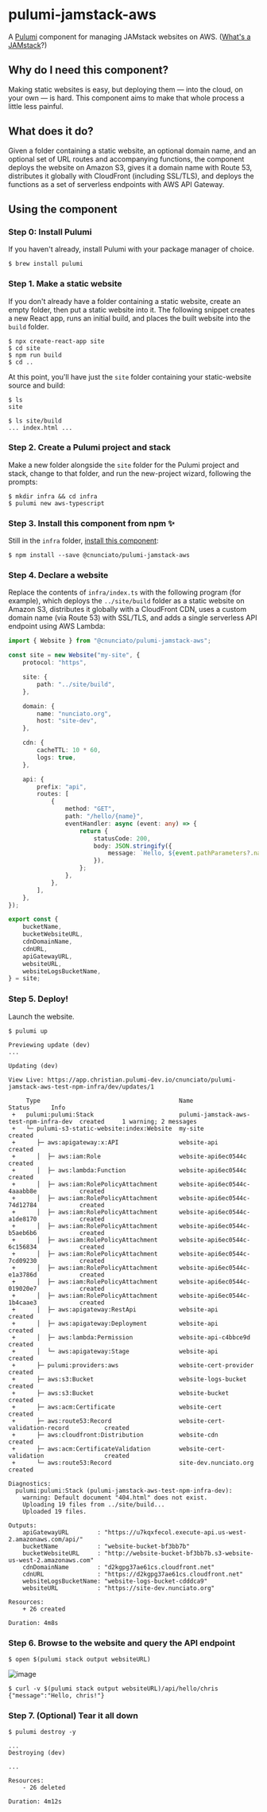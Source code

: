 # pulumi-jamstack-aws

A [Pulumi](https://pulumi.io/) component for managing JAMstack websites on AWS. ([What's a JAMstack](https://jamstack.wtf/)?)

## Why do I need this component?

Making static websites is easy, but deploying them &mdash; into the cloud, on your own &mdash; is hard. This component aims to make that whole process a little less painful.

## What does it do?

Given a folder containing a static website, an optional domain name, and an optional set of URL routes and accompanying functions, the component deploys the website on Amazon S3, gives it a domain name with Route 53, distributes it globally with CloudFront (including SSL/TLS), and deploys the functions as a set of serverless endpoints with AWS API Gateway.

## Using the component

### Step 0: Install Pulumi

If you haven't already, install Pulumi with your package manager of choice.

```
$ brew install pulumi
```

### Step 1. Make a static website

If you don't already have a folder containing a static website, create an empty folder, then put a static website into it. The following snippet creates a new React app, runs an initial build, and places the built website into the `build` folder.

```
$ npx create-react-app site
$ cd site
$ npm run build
$ cd ..
```

At this point, you'll have just the `site` folder containing your static-website source and build:

```
$ ls
site

$ ls site/build
... index.html ...
```

### Step 2. Create a Pulumi project and stack

Make a new folder alongside the `site` folder for the Pulumi project and stack, change to that folder, and run the new-project wizard, following the prompts:

```
$ mkdir infra && cd infra
$ pulumi new aws-typescript
```
### Step 3. Install this component from npm ✨

Still in the `infra` folder, [install this component](https://www.npmjs.com/package/@cnunciato/pulumi-jamstack-aws):

```
$ npm install --save @cnunciato/pulumi-jamstack-aws
```

### Step 4. Declare a website

Replace the contents of `infra/index.ts` with the following program (for example), which deploys the `../site/build` folder as a static website on Amazon S3, distributes it globally with a CloudFront CDN, uses a custom domain name (via Route 53) with SSL/TLS, and adds a single serverless API endpoint using AWS Lambda:

```typescript
import { Website } from "@cnunciato/pulumi-jamstack-aws";

const site = new Website("my-site", {
    protocol: "https",

    site: {
        path: "../site/build",
    },

    domain: {
        name: "nunciato.org",
        host: "site-dev",
    },

    cdn: {
        cacheTTL: 10 * 60,
        logs: true,
    },

    api: {
        prefix: "api",
        routes: [
            {
                method: "GET",
                path: "/hello/{name}",
                eventHandler: async (event: any) => {
                    return {
                        statusCode: 200,
                        body: JSON.stringify({
                            message: `Hello, ${event.pathParameters?.name}!`,
                        }),
                    };
                },
            },
        ],
    },
});

export const {
    bucketName,
    bucketWebsiteURL,
    cdnDomainName,
    cdnURL,
    apiGatewayURL,
    websiteURL,
    websiteLogsBucketName,
} = site;
```

### Step 5. Deploy!

Launch the website.

```
$ pulumi up

Previewing update (dev)
...

Updating (dev)

View Live: https://app.christian.pulumi-dev.io/cnunciato/pulumi-jamstack-aws-test-npm-infra/dev/updates/1

     Type                                       Name                                    Status      Info
 +   pulumi:pulumi:Stack                        pulumi-jamstack-aws-test-npm-infra-dev  created     1 warning; 2 messages
 +   └─ pulumi-s3-static-website:index:Website  my-site                                 created
 +      ├─ aws:apigateway:x:API                 website-api                             created
 +      │  ├─ aws:iam:Role                      website-api6ec0544c                     created
 +      │  ├─ aws:lambda:Function               website-api6ec0544c                     created
 +      │  ├─ aws:iam:RolePolicyAttachment      website-api6ec0544c-4aaabb8e            created
 +      │  ├─ aws:iam:RolePolicyAttachment      website-api6ec0544c-74d12784            created
 +      │  ├─ aws:iam:RolePolicyAttachment      website-api6ec0544c-a1de8170            created
 +      │  ├─ aws:iam:RolePolicyAttachment      website-api6ec0544c-b5aeb6b6            created
 +      │  ├─ aws:iam:RolePolicyAttachment      website-api6ec0544c-6c156834            created
 +      │  ├─ aws:iam:RolePolicyAttachment      website-api6ec0544c-7cd09230            created
 +      │  ├─ aws:iam:RolePolicyAttachment      website-api6ec0544c-e1a3786d            created
 +      │  ├─ aws:iam:RolePolicyAttachment      website-api6ec0544c-019020e7            created
 +      │  ├─ aws:iam:RolePolicyAttachment      website-api6ec0544c-1b4caae3            created
 +      │  ├─ aws:apigateway:RestApi            website-api                             created
 +      │  ├─ aws:apigateway:Deployment         website-api                             created
 +      │  ├─ aws:lambda:Permission             website-api-c4bbce9d                    created
 +      │  └─ aws:apigateway:Stage              website-api                             created
 +      ├─ pulumi:providers:aws                 website-cert-provider                   created
 +      ├─ aws:s3:Bucket                        website-logs-bucket                     created
 +      ├─ aws:s3:Bucket                        website-bucket                          created
 +      ├─ aws:acm:Certificate                  website-cert                            created
 +      ├─ aws:route53:Record                   website-cert-validation-record          created
 +      ├─ aws:cloudfront:Distribution          website-cdn                             created
 +      ├─ aws:acm:CertificateValidation        website-cert-validation                 created
 +      └─ aws:route53:Record                   site-dev.nunciato.org                   created

Diagnostics:
  pulumi:pulumi:Stack (pulumi-jamstack-aws-test-npm-infra-dev):
    warning: Default document "404.html" does not exist.
    Uploading 19 files from ../site/build...
    Uploaded 19 files.

Outputs:
    apiGatewayURL        : "https://u7kqxfecol.execute-api.us-west-2.amazonaws.com/api/"
    bucketName           : "website-bucket-bf3bb7b"
    bucketWebsiteURL     : "http://website-bucket-bf3bb7b.s3-website-us-west-2.amazonaws.com"
    cdnDomainName        : "d2kgpg37ae61cs.cloudfront.net"
    cdnURL               : "https://d2kgpg37ae61cs.cloudfront.net"
    websiteLogsBucketName: "website-logs-bucket-cdddca9"
    websiteURL           : "https://site-dev.nunciato.org"

Resources:
    + 26 created

Duration: 4m8s
```

### Step 6. Browse to the website and query the API endpoint

```
$ open $(pulumi stack output websiteURL)
```

![image](https://user-images.githubusercontent.com/274700/126080824-4cf49b45-4c93-4897-9c0f-e881acf3d4c0.png)

```
$ curl -v $(pulumi stack output websiteURL)/api/hello/chris
{"message":"Hello, chris!"}
```

### Step 7. (Optional) Tear it all down

```
$ pulumi destroy -y

...
Destroying (dev)

...

Resources:
    - 26 deleted

Duration: 4m12s
```
